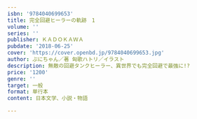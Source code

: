 ```yaml
---
isbn: '9784040699653'
title: 完全回避ヒーラーの軌跡　1
volume: ''
series: ''
publisher: ＫＡＤＯＫＡＷＡ
pubdate: '2018-06-25'
cover: 'https://cover.openbd.jp/9784040699653.jpg'
author: ぷにちゃん／著 匈歌ハトリ／イラスト
description: 無敵の回避タンクヒーラー、異世界でも完全回避で最強に!?
price: '1200'
genre: ''
target: 一般
format: 単行本
content: 日本文学、小説・物語

---
```

